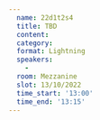 ```yaml
---
  name: 22d1t2s4
  title: TBD
  content:
  category: 
  format: Lightning
  speakers: 
    - 
  room: Mezzanine
  slot: 13/10/2022
  time_start: '13:00'
  time_end: '13:15'
---
```

